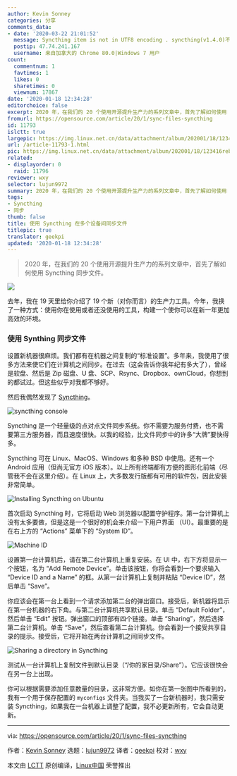 ```yaml
---
author: Kevin Sonney
categories: 分享
comments_data:
- date: '2020-03-22 21:01:52'
  message: Syncthing item is not in UTF8 encoding . syncthing(v1.4.0)不支持中文的文件和文件夹
  postip: 47.74.241.167
  username: 来自加拿大的 Chrome 80.0|Windows 7 用户
count:
  commentnum: 1
  favtimes: 1
  likes: 0
  sharetimes: 0
  viewnum: 17867
date: '2020-01-18 12:34:28'
editorchoice: false
excerpt: 2020 年，在我们的 20 个使用开源提升生产力的系列文章中，首先了解如何使用 Syncthing 同步文件。
fromurl: https://opensource.com/article/20/1/sync-files-syncthing
id: 11793
islctt: true
largepic: https://img.linux.net.cn/data/attachment/album/202001/18/123416rebvs7sjwm6c889y.jpg
url: /article-11793-1.html
pic: https://img.linux.net.cn/data/attachment/album/202001/18/123416rebvs7sjwm6c889y.jpg.thumb.jpg
related:
- displayorder: 0
  raid: 11796
reviewer: wxy
selector: lujun9972
summary: 2020 年，在我们的 20 个使用开源提升生产力的系列文章中，首先了解如何使用 Syncthing 同步文件。
tags:
- Syncthing
- 同步
thumb: false
title: 使用 Syncthing 在多个设备间同步文件
titlepic: true
translator: geekpi
updated: '2020-01-18 12:34:28'
---
```



> 
> 2020 年，在我们的 20 个使用开源提升生产力的系列文章中，首先了解如何使用 Syncthing 同步文件。
> 
> 
> 


![](/data/attachment/album/202001/18/123416rebvs7sjwm6c889y.jpg)


去年，我在 19 天里给你介绍了 19 个新（对你而言）的生产力工具。今年，我换了一种方式：使用你在使用或者还没使用的工具，构建一个使你可以在新一年更加高效的环境。


### 使用 Synthing 同步文件


设置新机器很麻烦。我们都有在机器之间复制的“标准设置”。多年来，我使用了很多方法来使它们在计算机之间同步。在过去（这会告诉你我年纪有多大了），曾经是软盘、然后是 Zip 磁盘、U 盘、SCP、Rsync、Dropbox、ownCloud，你想到的都试过。但这些似乎对我都不够好。


然后我偶然发现了 [Syncthing](https://syncthing.net/)。


![syncthing console](/data/attachment/album/202001/18/123432snnac64vn555rcng.png "syncthing console")


Syncthing 是一个轻量级的点对点文件同步系统。你不需要为服务付费，也不需要第三方服务器，而且速度很快。以我的经验，比文件同步中的许多“大牌”要快得多。


Syncthing 可在 Linux、MacOS、Windows 和多种 BSD 中使用。还有一个 Android 应用（但尚无官方 iOS 版本）。以上所有终端都有方便的图形化前端（尽管我不会在这里介绍）。在 Linux 上，大多数发行版都有可用的软件包，因此安装非常简单。


![Installing Syncthing on Ubuntu](/data/attachment/album/202001/18/123441csudwrfs5rksro5r.png "Installing Syncthing on Ubuntu")


首次启动 Syncthing 时，它将启动 Web 浏览器以配置守护程序。第一台计算机上没有太多要做，但是这是一个很好的机会来介绍一下用户界面 （UI）。最重要的是在右上方的 “Actions” 菜单下的 “System ID”。


![Machine ID](/data/attachment/album/202001/18/123442zw0h0ipe0h8i38wg.png "Machine ID")


设置第一台计算机后，请在第二台计算机上重复安装。在 UI 中，右下方将显示一个按钮，名为 “Add Remote Device”。单击该按钮，你将会看到一个要求输入 “Device ID and a Name” 的框。从第一台计算机上复制并粘贴 “Device ID”，然后单击 “Save”。


你应该会在第一台上看到一个请求添加第二台的弹出窗口。接受后，新机器将显示在第一台机器的右下角。与第二台计算机共享默认目录。单击 “Default Folder”，然后单击 “Edit” 按钮。弹出窗口的顶部有四个链接。单击 “Sharing”，然后选择第二台计算机。单击 “Save”，然后查看第二台计算机。你会看到一个接受共享目录的提示。接受后，它将开始在两台计算机之间同步文件。


![Sharing a directory in Syncthing](/data/attachment/album/202001/18/123443qzsqg4n9w93c0cl6.png "Sharing a directory in Syncthing")


测试从一台计算机上复制文件到默认目录（“/你的家目录/Share”）。它应该很快会在另一台上出现。


你可以根据需要添加任意数量的目录，这非常方便。如你在第一张图中所看到的，我有一个用于保存配置的 `myconfigs` 文件夹。当我买了一台新机器时，我只需安装 Syncthing，如果我在一台机器上调整了配置，我不必更新所有，它会自动更新。




---


via: <https://opensource.com/article/20/1/sync-files-syncthing>


作者：[Kevin Sonney](https://opensource.com/users/ksonney) 选题：[lujun9972](https://github.com/lujun9972) 译者：[geekpi](https://github.com/geekpi) 校对：[wxy](https://github.com/wxy)


本文由 [LCTT](https://github.com/LCTT/TranslateProject) 原创编译，[Linux中国](https://linux.cn/) 荣誉推出